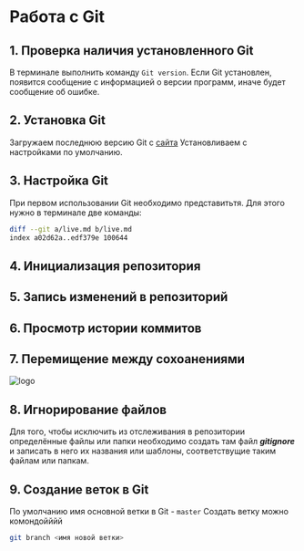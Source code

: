 # Работа с Git 
## 1. Проверка наличия установленного Git
В терминале выполнить команду `Git version`. Если Git установлен, появится сообщение с информацией о версии программ, иначе будет сообщение об ошибке.
## 2. Установка Git 
Загружаем последнюю версию Git с [сайта](https://git-scm.com/) Установливаем с настройками по умолчанию.
## 3. Настройка Git 
При первом использовании Git необходимо представитьтя. Для этого нужно в терминале две команды: 
```Bash
diff --git a/live.md b/live.md
index a02d62a..edf379e 100644
```
## 4. Инициализация репозитория
## 5. Запись изменений в репозиторий
## 6. Просмотр истории коммитов
## 7. Перемищение между сохоанениями 
![logo](it.png)

## 8. Игнорирование файлов
Для того, чтобы исключить из отслеживания в репозитории определённые файлы или папки необходимо создать там файл ***gitignore*** и записать в него их названия или шаблоны, соответствущие таким файлам или папкам.

## 9. Создание веток в Git
По умолчанию имя основной ветки в Git - `master`
Создать ветку можно комондойййй 
```Bash
git branch <имя новой ветки>
```